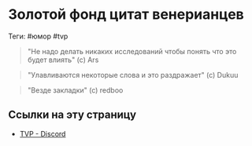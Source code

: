 # Золотой фонд цитат венерианцев

Теги: #юмор #tvp 

> "Не надо делать никаких исследований чтобы понять что это будет влиять" (с) Ars

> "Улавливаются некоторые слова и это раздражает" (с) Dukuu

> "Везде закладки" (с) redboo

## Ссылки на эту страницу

- [TVP - Discord](TVP%20-%20Discord.md)